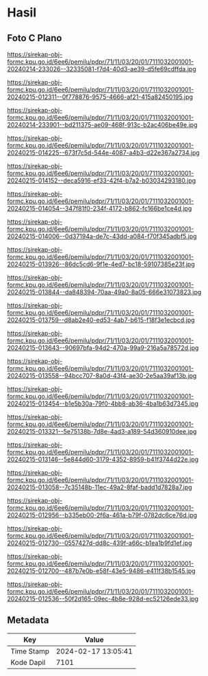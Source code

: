 # Hasil

## Foto C Plano

https://sirekap-obj-formc.kpu.go.id/6ee6/pemilu/pdpr/71/11/03/20/01/7111032001001-20240214-233026--32335081-f7d4-40d3-ae39-d5fe69cdffda.jpg

https://sirekap-obj-formc.kpu.go.id/6ee6/pemilu/pdpr/71/11/03/20/01/7111032001001-20240215-012311--0f778876-9575-4666-af21-415a82450195.jpg

https://sirekap-obj-formc.kpu.go.id/6ee6/pemilu/pdpr/71/11/03/20/01/7111032001001-20240214-233901--bd211375-ae09-468f-913c-b2ac406be49e.jpg

https://sirekap-obj-formc.kpu.go.id/6ee6/pemilu/pdpr/71/11/03/20/01/7111032001001-20240215-014225--673f7c5d-544e-4087-a4b3-d22e367a2734.jpg

https://sirekap-obj-formc.kpu.go.id/6ee6/pemilu/pdpr/71/11/03/20/01/7111032001001-20240215-014152--deca5916-ef33-42f4-b7a2-b03034293180.jpg

https://sirekap-obj-formc.kpu.go.id/6ee6/pemilu/pdpr/71/11/03/20/01/7111032001001-20240215-014054--347f81f0-234f-4172-b862-fc166be1ce4d.jpg

https://sirekap-obj-formc.kpu.go.id/6ee6/pemilu/pdpr/71/11/03/20/01/7111032001001-20240215-014006--0d37194a-de7c-43dd-a084-f70f345adbf5.jpg

https://sirekap-obj-formc.kpu.go.id/6ee6/pemilu/pdpr/71/11/03/20/01/7111032001001-20240215-013926--86dc5cd6-9f1e-4ed7-bc18-59107385e23f.jpg

https://sirekap-obj-formc.kpu.go.id/6ee6/pemilu/pdpr/71/11/03/20/01/7111032001001-20240215-013844--da848394-70aa-49a0-8a05-666e31073823.jpg

https://sirekap-obj-formc.kpu.go.id/6ee6/pemilu/pdpr/71/11/03/20/01/7111032001001-20240215-013759--d8ab2e40-ed53-4ab7-b615-f18f3e1ecbcd.jpg

https://sirekap-obj-formc.kpu.go.id/6ee6/pemilu/pdpr/71/11/03/20/01/7111032001001-20240215-013643--90697bfa-94d2-470a-99a9-216a5a78572d.jpg

https://sirekap-obj-formc.kpu.go.id/6ee6/pemilu/pdpr/71/11/03/20/01/7111032001001-20240215-013558--94bcc707-8a0d-43f4-ae30-2e5aa39af13b.jpg

https://sirekap-obj-formc.kpu.go.id/6ee6/pemilu/pdpr/71/11/03/20/01/7111032001001-20240215-013454--b1e5b30a-79f0-4bb8-ab36-4ba1b63d7345.jpg

https://sirekap-obj-formc.kpu.go.id/6ee6/pemilu/pdpr/71/11/03/20/01/7111032001001-20240215-013321--5e75138b-7d8e-4ad3-a189-54d360910dee.jpg

https://sirekap-obj-formc.kpu.go.id/6ee6/pemilu/pdpr/71/11/03/20/01/7111032001001-20240215-013146--5e844d60-3179-4352-8959-b41f3744d22e.jpg

https://sirekap-obj-formc.kpu.go.id/6ee6/pemilu/pdpr/71/11/03/20/01/7111032001001-20240215-013058--7c35148b-11ec-49a2-8faf-badd1d7828a7.jpg

https://sirekap-obj-formc.kpu.go.id/6ee6/pemilu/pdpr/71/11/03/20/01/7111032001001-20240215-012956--b335eb00-2f6a-461a-b79f-0782dc6ce76d.jpg

https://sirekap-obj-formc.kpu.go.id/6ee6/pemilu/pdpr/71/11/03/20/01/7111032001001-20240215-012730--0557427d-dd8c-439f-a66c-b1ea1b9fd1ef.jpg

https://sirekap-obj-formc.kpu.go.id/6ee6/pemilu/pdpr/71/11/03/20/01/7111032001001-20240215-012700--487b7e0b-e58f-43e5-9486-e411f38b1545.jpg

https://sirekap-obj-formc.kpu.go.id/6ee6/pemilu/pdpr/71/11/03/20/01/7111032001001-20240215-012536--50f2d165-09ec-4b8e-928d-ec52126ede33.jpg


## Metadata

| Key        | Value               |
| ---------- | ------------------- |
| Time Stamp | 2024-02-17 13:05:41 |
| Kode Dapil | 7101                |



